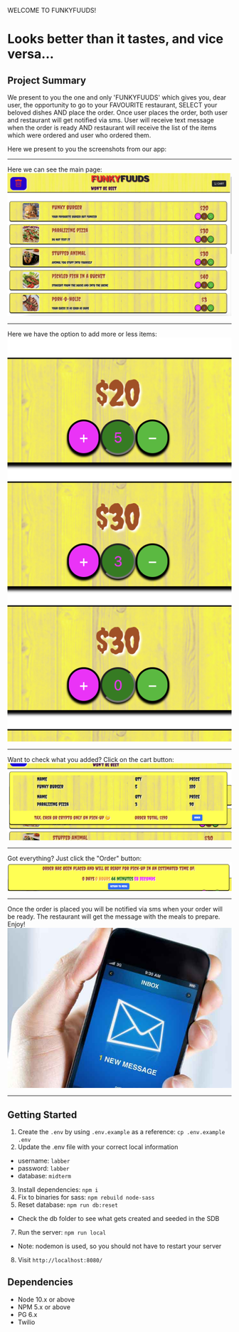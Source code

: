 WELCOME TO FUNKYFUUDS!

Looks better than it tastes, and vice versa...
=========

## Project Summary

We present to you the one and only 'FUNKYFUUDS' which gives you, dear user, the opportunity to go to 
your FAVOURITE restaurant, SELECT your beloved dishes AND place the order. Once user places the order,
both user and restaurant will get notified via sms. User will receive text message when the order is ready AND restaurant will receive the list of the items which were ordered and user who ordered them.

Here we present to you the screenshots from our app: 

***
Here we can see the main page:
!["Main Page"](./public/docs/main_page.png)
***

Here we have the option to add more or less items:
!["Add items"](./public/docs/add_items.png)
***

Want to check what you added? Click on the cart button:
!["Cart"](./public/docs/cart.png)
***

Got everything? Just click the "Order" button:
!["Order"](./public/docs/order.png)
***

Once the order is placed you will be notified via sms when your order will be ready.
The restaurant will get the message with the meals to prepare. Enjoy!
!["Text"](./public/docs/text.png)
***



## Getting Started

1. Create the `.env` by using `.env.example` as a reference: `cp .env.example .env`
2. Update the .env file with your correct local information 
  - username: `labber` 
  - password: `labber` 
  - database: `midterm`
3. Install dependencies: `npm i`
4. Fix to binaries for sass: `npm rebuild node-sass`
5. Reset database: `npm run db:reset`
  - Check the db folder to see what gets created and seeded in the SDB
7. Run the server: `npm run local`
  - Note: nodemon is used, so you should not have to restart your server
8. Visit `http://localhost:8080/`

## Dependencies

- Node 10.x or above
- NPM 5.x or above
- PG 6.x
- Twilio
